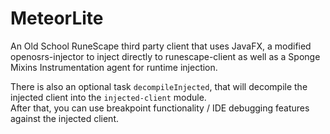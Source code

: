 # MeteorLite

An Old School RuneScape third party client that uses JavaFX, a modified openosrs-injector to inject
directly to runescape-client as well as a Sponge Mixins Instrumentation agent for runtime injection.

There is also an optional task ```decompileInjected```, that will decompile the injected client into
the ```injected-client``` module.  
After that, you can use breakpoint functionality / IDE debugging features against the injected
client. 
